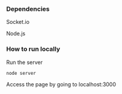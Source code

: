 

### Dependencies

Socket.io

Node.js

### How to run locally

Run the server
```
node server
```

Access the page by going to localhost:3000
